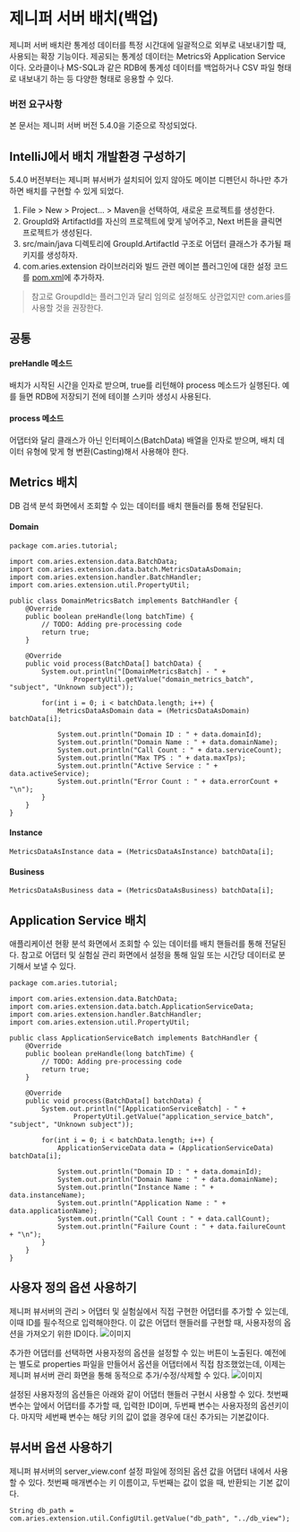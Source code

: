# 제니퍼 서버 배치(백업)

제니퍼 서버 배치란 통계성 데이터를 특정 시간대에 일괄적으로 외부로 내보내기할 때, 사용되는 확장 기능이다. 제공되는 통계성 데이터는 Metrics와 Application Service이다. 오라클이나 MS-SQL과 같은 RDB에 통계성 데이터를 백업하거나 CSV 파일 형태로 내보내기 하는 등 다양한 형태로 응용할 수 있다.

### 버전 요구사항

본 문서는 제니퍼 서버 버전 5.4.0을 기준으로 작성되었다.


## IntelliJ에서 배치 개발환경 구성하기

5.4.0 버전부터는 제니퍼 뷰서버가 설치되어 있지 않아도 메이븐 디펜던시 하나만 추가하면 배치를 구현할 수 있게 되었다.

1. File > New > Project... > Maven을 선택하여, 새로운 프로젝트를 생성한다.
2. GroupId와 ArtifactId를 자신의 프로젝트에 맞게 넣어주고, Next 버튼을 클릭면 프로젝트가 생성된다.
3. src/main/java 디렉토리에 GroupId.ArtifactId 구조로 어댑터 클래스가 추가될 패키지를 생성하자.
4. com.aries.extension 라이브러리와 빌드 관련 메이븐 플러그인에 대한 설정 코드를 [pom.xml](https://github.com/jennifersoft/jennifer-view-batch-tutorial/blob/master/pom.xml)에 추가하자.
> 참고로 GroupdId는 플러그인과 달리 임의로 설정해도 상관없지만 com.aries를 사용할 것을 권장한다.


## 공통

#### preHandle 메소드

배치가 시작된 시간을 인자로 받으며, true를 리턴해야 process 메소드가 실행된다. 예를 들면 RDB에 저장되기 전에 테이블 스키마 생성시 사용된다.

#### process 메소드

어댑터와 달리 클래스가 아닌 인터페이스(BatchData) 배열을 인자로 받으며, 배치 데이터 유형에 맞게 형 변환(Casting)해서 사용해야 한다.

## Metrics 배치

DB 검색 분석 화면에서 조회할 수 있는 데이터를 배치 핸들러를 통해 전달된다.

#### Domain
    package com.aries.tutorial;

    import com.aries.extension.data.BatchData;
    import com.aries.extension.data.batch.MetricsDataAsDomain;
    import com.aries.extension.handler.BatchHandler;
    import com.aries.extension.util.PropertyUtil;

    public class DomainMetricsBatch implements BatchHandler {
        @Override
        public boolean preHandle(long batchTime) {
            // TODO: Adding pre-processing code
            return true;
        }

        @Override
        public void process(BatchData[] batchData) {
            System.out.println("[DomainMetricsBatch] - " +
                    PropertyUtil.getValue("domain_metrics_batch", "subject", "Unknown subject"));

            for(int i = 0; i < batchData.length; i++) {
                MetricsDataAsDomain data = (MetricsDataAsDomain) batchData[i];

                System.out.println("Domain ID : " + data.domainId);
                System.out.println("Domain Name : " + data.domainName);
                System.out.println("Call Count : " + data.serviceCount);
                System.out.println("Max TPS : " + data.maxTps);
                System.out.println("Active Service : " + data.activeService);
                System.out.println("Error Count : " + data.errorCount + "\n");
            }
        }
    }

#### Instance
    MetricsDataAsInstance data = (MetricsDataAsInstance) batchData[i];
    
#### Business
    MetricsDataAsBusiness data = (MetricsDataAsBusiness) batchData[i];

## Application Service 배치

애플리케이션 현황 분석 화면에서 조회할 수 있는 데이터를 배치 핸들러를 통해 전달된다. 참고로 어댑터 및 실험실 관리 화면에서 설정을 통해 일일 또는 시간당 데이터로 분기해서 보낼 수 있다.

    package com.aries.tutorial;

    import com.aries.extension.data.BatchData;
    import com.aries.extension.data.batch.ApplicationServiceData;
    import com.aries.extension.handler.BatchHandler;
    import com.aries.extension.util.PropertyUtil;

    public class ApplicationServiceBatch implements BatchHandler {
        @Override
        public boolean preHandle(long batchTime) {
            // TODO: Adding pre-processing code
            return true;
        }

        @Override
        public void process(BatchData[] batchData) {
            System.out.println("[ApplicationServiceBatch] - " +
                    PropertyUtil.getValue("application_service_batch", "subject", "Unknown subject"));

            for(int i = 0; i < batchData.length; i++) {
                ApplicationServiceData data = (ApplicationServiceData) batchData[i];

                System.out.println("Domain ID : " + data.domainId);
                System.out.println("Domain Name : " + data.domainName);
                System.out.println("Instance Name : " + data.instanceName);
                System.out.println("Application Name : " + data.applicationName);
                System.out.println("Call Count : " + data.callCount);
                System.out.println("Failure Count : " + data.failureCount + "\n");
            }
        }
    }

## 사용자 정의 옵션 사용하기

제니퍼 뷰서버의 관리 > 어댑터 및 실험실에서 직접 구현한 어댑터를 추가할 수 있는데, 이때 ID를 필수적으로 입력해야한다. 이 값은 어댑터 핸들러를 구현할 때, 사용자정의 옵션을 가져오기 위한 ID이다.
![이미지](https://raw.githubusercontent.com/jennifersoft/jennifer-extension-manuals/master/res/img/view_server_adapter/4.png)

추가한 어댑터를 선택하면 사용자정의 옵션을 설정할 수 있는 버튼이 노출된다. 예전에는 별도로 properties 파일을 만들어서 옵션을 어댑터에서 직접 참조했었는데, 이제는 제니퍼 뷰서버 관리 화면을 통해 동적으로 추가/수정/삭제할 수 있다.
![이미지](https://raw.githubusercontent.com/jennifersoft/jennifer-extension-manuals/master/res/img/view_server_adapter/5.png)

설정된 사용자정의 옵션들은 아래와 같이 어댑터 핸들러 구현시 사용할 수 있다. 첫번째 변수는 앞에서 어댑터를 추가할 때, 입력한 ID이며, 두번째 변수는 사용자정의 옵션키이다. 마지막 세번째 변수는 해당 키의 값이 없을 경우에 대신 추가되는 기본값이다.

## 뷰서버 옵션 사용하기

제니퍼 뷰서버의 server_view.conf 설정 파일에 정의된 옵션 값을 어댑터 내에서 사용할 수 있다. 첫번째 매개변수는 키 이름이고, 두번째는 값이 없을 때, 반환되는 기본 값이다.

    String db_path = com.aries.extension.util.ConfigUtil.getValue("db_path", "../db_view");
